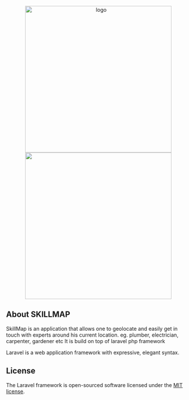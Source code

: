
<p align="center"><a href="https://imgbb.com/"><img src="https://i.ibb.co/yk0pHCC/logo.png" alt="logo" border="0" width="400"></a><img src="https://res.cloudinary.com/dtfbvvkyp/image/upload/v1566331377/laravel-logolockup-cmyk-red.svg" width="400"></p>


## About SKILLMAP

SkillMap is an application that allows one to geolocate and easily get in touch with experts around his current location. eg. plumber, electrician, carpenter, gardener etc It is build on top of laravel php framework

Laravel is a web application framework with expressive, elegant syntax.
## License

The Laravel framework is open-sourced software licensed under the [MIT license](https://opensource.org/licenses/MIT).
